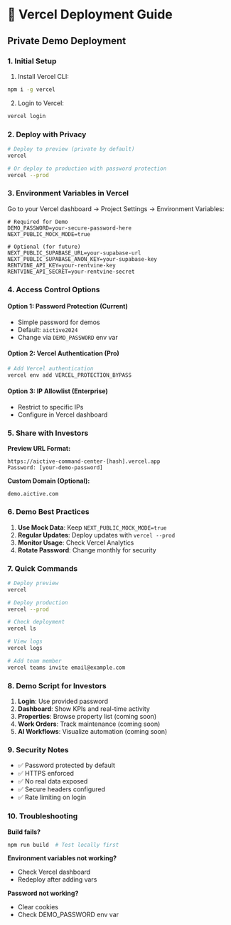 # 🚀 Vercel Deployment Guide

## Private Demo Deployment

### 1. **Initial Setup**

1. Install Vercel CLI:
```bash
npm i -g vercel
```

2. Login to Vercel:
```bash
vercel login
```

### 2. **Deploy with Privacy**

```bash
# Deploy to preview (private by default)
vercel

# Or deploy to production with password protection
vercel --prod
```

### 3. **Environment Variables in Vercel**

Go to your Vercel dashboard → Project Settings → Environment Variables:

```env
# Required for Demo
DEMO_PASSWORD=your-secure-password-here
NEXT_PUBLIC_MOCK_MODE=true

# Optional (for future)
NEXT_PUBLIC_SUPABASE_URL=your-supabase-url
NEXT_PUBLIC_SUPABASE_ANON_KEY=your-supabase-key
RENTVINE_API_KEY=your-rentvine-key
RENTVINE_API_SECRET=your-rentvine-secret
```

### 4. **Access Control Options**

#### Option 1: Password Protection (Current)
- Simple password for demos
- Default: `aictive2024`
- Change via `DEMO_PASSWORD` env var

#### Option 2: Vercel Authentication (Pro)
```bash
# Add Vercel authentication
vercel env add VERCEL_PROTECTION_BYPASS
```

#### Option 3: IP Allowlist (Enterprise)
- Restrict to specific IPs
- Configure in Vercel dashboard

### 5. **Share with Investors**

**Preview URL Format:**
```
https://aictive-command-center-[hash].vercel.app
Password: [your-demo-password]
```

**Custom Domain (Optional):**
```
demo.aictive.com
```

### 6. **Demo Best Practices**

1. **Use Mock Data**: Keep `NEXT_PUBLIC_MOCK_MODE=true`
2. **Regular Updates**: Deploy updates with `vercel --prod`
3. **Monitor Usage**: Check Vercel Analytics
4. **Rotate Password**: Change monthly for security

### 7. **Quick Commands**

```bash
# Deploy preview
vercel

# Deploy production
vercel --prod

# Check deployment
vercel ls

# View logs
vercel logs

# Add team member
vercel teams invite email@example.com
```

### 8. **Demo Script for Investors**

1. **Login**: Use provided password
2. **Dashboard**: Show KPIs and real-time activity
3. **Properties**: Browse property list (coming soon)
4. **Work Orders**: Track maintenance (coming soon)
5. **AI Workflows**: Visualize automation (coming soon)

### 9. **Security Notes**

- ✅ Password protected by default
- ✅ HTTPS enforced
- ✅ No real data exposed
- ✅ Secure headers configured
- ✅ Rate limiting on login

### 10. **Troubleshooting**

**Build fails?**
```bash
npm run build  # Test locally first
```

**Environment variables not working?**
- Check Vercel dashboard
- Redeploy after adding vars

**Password not working?**
- Clear cookies
- Check DEMO_PASSWORD env var